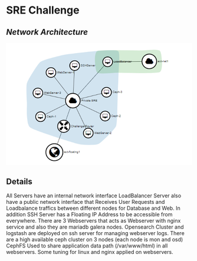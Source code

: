 # SRE Challenge

## _Network Architecture_
![](https://raw.githubusercontent.com/srkaviani/SRE-Challenge/master/arch1.PNG)

## Details

All Servers have an internal network interface
LoadBalancer Server also have a public network interface that Receives User Requests and Loadbalance traffics between different nodes for Database and Web. 
In addition SSH Server has a Floating IP Address to be accessible from everywhere.
There are 3 Webservers that acts as Webserver with nginx service and also they are mariadb galera nodes.
Opensearch Cluster and logstash are deployed on ssh server for managing webserver logs.
There are a high available ceph cluster on 3 nodes (each node is mon and osd)
CephFS Used to share application data path (/var/www/html) in all webservers.
Some tuning for linux and nginx applied on webservers.

